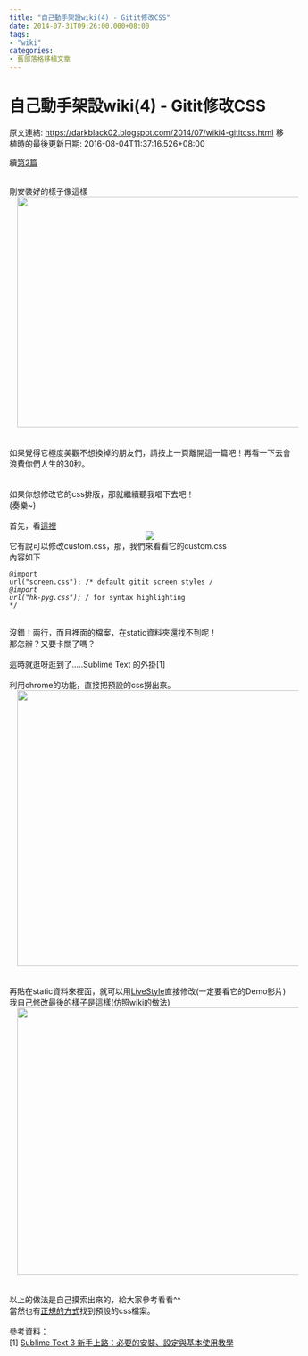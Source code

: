 ```yaml
---
title: "自己動手架設wiki(4) - Gitit修改CSS"
date: 2014-07-31T09:26:00.000+08:00
tags: 
- "wiki"
categories:
- 舊部落格移植文章
---
```


# 自己動手架設wiki(4) - Gitit修改CSS

原文連結: https://darkblack02.blogspot.com/2014/07/wiki4-gititcss.html
移植時的最後更新日期: 2016-08-04T11:37:16.526+08:00

續<a href="http://darkblack01.blogspot.tw/2014/07/gitit.html" target="_blank">第2篇</a><br /><div class="separator" style="clear: both; text-align: center;"></div><br />剛安裝好的樣子像這樣<br /><div class="separator" style="clear: both; text-align: center;"></div><div class="separator" style="clear: both; text-align: center;"><a href="http://1.bp.blogspot.com/-dDQDSOPDbAk/U9mabO5kVwI/AAAAAAAAHYA/EmOBHu4dolM/s1600/original_website.png" imageanchor="1" style="margin-left: 1em; margin-right: 1em;"><img border="0" src="http://1.bp.blogspot.com/-dDQDSOPDbAk/U9mabO5kVwI/AAAAAAAAHYA/EmOBHu4dolM/s1600/original_website.png" height="414" width="640" /></a></div><br /><br />如果覺得它極度美觀不想換掉的朋友們，請按上一頁離開這一篇吧！再看一下去會浪費你們人生的30秒。<br /><br /><br />如果你想修改它的css排版，那就繼續聽我唱下去吧！<br />(奏樂~)<br /><br />首先，看<a href="http://gitit.net/README#changing-the-theme" target="_blank">這裡</a><br /><div class="separator" style="clear: both; text-align: center;"><a href="http://2.bp.blogspot.com/-g3myZ6yDfvo/U9maadLXczI/AAAAAAAAHXw/NvgtZ57MauA/s1600/Changing+the+theme.png" imageanchor="1" style="margin-left: 1em; margin-right: 1em;"><img border="0" src="http://2.bp.blogspot.com/-g3myZ6yDfvo/U9maadLXczI/AAAAAAAAHXw/NvgtZ57MauA/s1600/Changing+the+theme.png" /></a></div>它有說可以修改custom.css，那，我們來看看它的custom.css<br />內容如下 <br /><pre class="prettyprint"><code class="language-css">@import url("screen.css"); /* default gitit screen styles */<br />@import url("hk-pyg.css"); /* for syntax highlighting */</code></pre><br />沒錯！兩行，而且裡面的檔案，在static資料夾還找不到呢！<br />那怎辦？又要卡關了嗎？<br /><br />這時就逛呀逛到了.....Sublime Text 的外掛[1]<br /><br />利用chrome的功能，直接把預設的css撈出來。<br /><div class="separator" style="clear: both; text-align: center;"><a href="http://2.bp.blogspot.com/-17Wtl0tBWTY/U9maaSmmUQI/AAAAAAAAHX0/thQhIsE0dPo/s1600/get_css.png" imageanchor="1" style="margin-left: 1em; margin-right: 1em;"><img border="0" src="http://2.bp.blogspot.com/-17Wtl0tBWTY/U9maaSmmUQI/AAAAAAAAHX0/thQhIsE0dPo/s1600/get_css.png" height="494" width="640" /></a></div><br /><br />再貼在static資料來裡面，就可以用<a href="http://livestyle.emmet.io/">LiveStyle</a>直接修改(一定要看它的Demo影片)<br />我自己修改最後的樣子是這樣(仿照wiki的做法)<br /><div class="separator" style="clear: both; text-align: center;"><a href="http://4.bp.blogspot.com/-kO5f3qOARIQ/U9maaVxbEoI/AAAAAAAAHX4/QwhtqKCy24g/s1600/company_wiki.png" imageanchor="1" style="margin-left: 1em; margin-right: 1em;"><img border="0" src="http://4.bp.blogspot.com/-kO5f3qOARIQ/U9maaVxbEoI/AAAAAAAAHX4/QwhtqKCy24g/s1600/company_wiki.png" height="478" width="640" /></a></div><br /><br />以上的做法是自己摸索出來的，給大家參考看看^^<br />當然也有<a href="http://darkblack01.blogspot.tw/2014/07/wiki4-gitittemplate.html">正規的方式</a>找到預設的css檔案。<br /><br />參考資料：<br />[1] <a href="http://blog.miniasp.com/post/2014/01/07/Useful-tool-Sublime-Text-3-Quick-Start.aspx">Sublime Text 3 新手上路：必要的安裝、設定與基本使用教學</a><br /><br />
